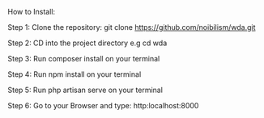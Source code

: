 How to Install:

Step 1:
Clone the repository: git clone https://github.com/noibilism/wda.git

Step 2:
CD into the project directory e.g cd wda

Step 3:
Run composer install on your terminal

Step 4:
Run npm install on your terminal

Step 5:
Run php artisan serve on your terminal

Step 6:
Go to your Browser and type: http:localhost:8000
